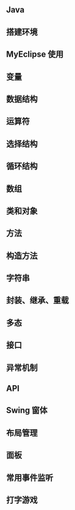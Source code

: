 ## Java



## 搭建环境



## MyEclipse 使用



## 变量

## 数据结构



## 运算符



## 选择结构



## 循环结构



## 数组



## 类和对象



## 方法



## 构造方法



## 字符串



## 封装、继承、重载



## 多态



## 接口



## 异常机制



## API



## Swing 窗体



## 布局管理



## 面板



## 常用事件监听



## 打字游戏

